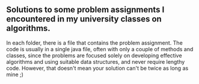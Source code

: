 ## Solutions to some problem assignments I encountered in my university classes on algorithms.
In each folder, there is a file that contains the problem assignment. The code is usually in a single java file, often with only a couple of methods and classes, since the problems are focused solely on developing effective algorithms and using suitable data structures, and never require lengthy code. However, that doesn't mean your solution can't be twice as long as mine ;)
